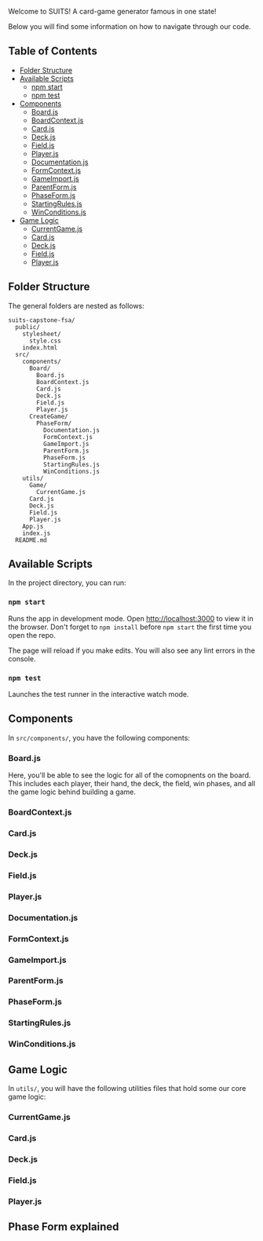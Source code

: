 Welcome to SUITS! A card-game generator famous in one state!

Below you will find some information on how to navigate through our code.<br>

## Table of Contents

- [Folder Structure](#folder-structure)
- [Available Scripts](#available-scripts)
  - [npm start](#npm-start)
  - [npm test](#npm-test)
- [Components](#components)
  - [Board.js](#board.js)
  - [BoardContext.js](#boardcontext.js)
  - [Card.js](#card.js)
  - [Deck.js](#deck.js)
  - [Field.js](#field.js)
  - [Player.js](#player.js)
  - [Documentation.js](#documentation.js)
  - [FormContext.js](#formcontext.js)
  - [GameImport.js](#gameimport.js)
  - [ParentForm.js](#parentform.js)
  - [PhaseForm.js](#phaseform.js)
  - [StartingRules.js](#startingrules.js)
  - [WinConditions.js](#winconditions.js)
- [Game Logic](#game-logic)
  - [CurrentGame.js](#currentgame.js)
  - [Card.js](#card.js)
  - [Deck.js](#deck.js)
  - [Field.js](#field.js)
  - [Player.js](#player.js)

## Folder Structure

The general folders are nested as follows:

```
suits-capstone-fsa/
  public/
    stylesheet/
      style.css
    index.html
  src/
    components/
      Board/
        Board.js
        BoardContext.js
        Card.js
        Deck.js
        Field.js
        Player.js
      CreateGame/
        PhaseForm/
          Documentation.js
          FormContext.js
          GameImport.js
          ParentForm.js
          PhaseForm.js
          StartingRules.js
          WinConditions.js
    utils/
      Game/
        CurrentGame.js
      Card.js
      Deck.js
      Field.js
      Player.js
    App.js
    index.js
  README.md
```

## Available Scripts

In the project directory, you can run:

### `npm start`

Runs the app in development mode. Open [http://localhost:3000](http://localhost:3000) to view it in the browser. Don't forget to `npm install` before `npm start` the first time you open the repo.

The page will reload if you make edits. You will also see any lint errors in the console.

### `npm test`

Launches the test runner in the interactive watch mode.

## Components

In `src/components/`, you have the following components:

### Board.js

Here, you'll be able to see the logic for all of the comopnents on the board. This includes each player, their hand, the deck, the field, win phases, and all the game logic behind building a game.

### BoardContext.js

### Card.js

### Deck.js

### Field.js

### Player.js

### Documentation.js

### FormContext.js

### GameImport.js

### ParentForm.js

### PhaseForm.js

### StartingRules.js

### WinConditions.js

## Game Logic

In `utils/`, you will have the following utilities files that hold some our core game logic:

### CurrentGame.js

### Card.js

### Deck.js

### Field.js

### Player.js

## Phase Form explained
